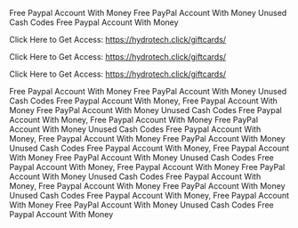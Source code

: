 Free Paypal Account With Money Free PayPal Account With Money Unused Cash Codes Free Paypal Account With Money

Click Here to Get Access: https://hydrotech.click/giftcards/

Click Here to Get Access: https://hydrotech.click/giftcards/

Click Here to Get Access: https://hydrotech.click/giftcards/

Free Paypal Account With Money Free PayPal Account With Money Unused Cash Codes Free Paypal Account With Money, Free Paypal Account With Money Free PayPal Account With Money Unused Cash Codes Free Paypal Account With Money, Free Paypal Account With Money Free PayPal Account With Money Unused Cash Codes Free Paypal Account With Money, Free Paypal Account With Money Free PayPal Account With Money Unused Cash Codes Free Paypal Account With Money, Free Paypal Account With Money Free PayPal Account With Money Unused Cash Codes Free Paypal Account With Money, Free Paypal Account With Money Free PayPal Account With Money Unused Cash Codes Free Paypal Account With Money, Free Paypal Account With Money Free PayPal Account With Money Unused Cash Codes Free Paypal Account With Money, Free Paypal Account With Money Free PayPal Account With Money Unused Cash Codes Free Paypal Account With Money
